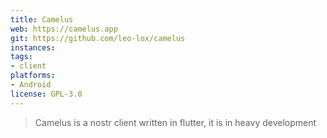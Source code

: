 ```yaml
---
title: Camelus
web: https://camelus.app
git: https://github.com/leo-lox/camelus
instances:
tags:
- client
platforms:
- Android
license: GPL-3.0
---
```


> Camelus is a nostr client written in flutter, it is in heavy development